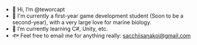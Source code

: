 - 🐚 Hi, I’m @teworcapt
- 🐠 I'm currently a first-year game development student (Soon to be a second-year), with a very large love for marine biology.
- 🎣 I’m currently learning C#, Unity, etc.
- 🐟 Feel free to email me for anything really: sacchiisanakoi@gmail.com

<!---
teworcapt/teworcapt is a ✨ special ✨ repository because its `README.md` (this file) appears on your GitHub profile.
You can click the Preview link to take a look at your changes.
--->
